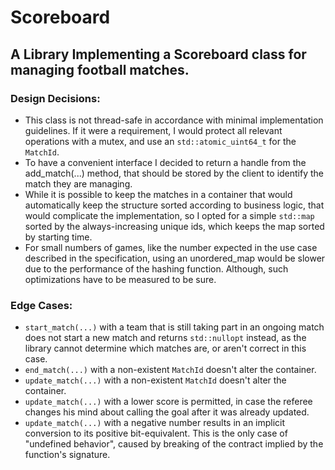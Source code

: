 # Scoreboard
## A Library Implementing a Scoreboard class for managing football matches.
### Design Decisions:
- This class is not thread-safe in accordance with minimal implementation guidelines. If it were a requirement, I would protect all relevant operations with a mutex, and use an `std::atomic_uint64_t` for the `MatchId`.
- To have a convenient interface I decided to return a handle from the add_match(...) method, that should be stored by the client to identify the match they are managing.
- While it is possible to keep the matches in a container that would automatically keep the structure sorted according to business logic, that would complicate the implementation, so I opted for a simple `std::map` sorted by the always-increasing unique ids, which keeps the map sorted by starting time.
- For small numbers of games, like the number expected in the use case described in the specification, using an unordered_map would be slower due to the performance of the hashing function. Although, such optimizations have to be measured to be sure.

### Edge Cases:
- `start_match(...)` with a team that is still taking part in an ongoing match does not start a new match and returns `std::nullopt` instead, as the library cannot determine which matches are, or aren't correct in this case.
- `end_match(...)` with a non-existent `MatchId` doesn't alter the container.
- `update_match(...)` with a non-existent `MatchId` doesn't alter the container.
- `update_match(...)` with a lower score is permitted, in case the referee changes his mind about calling the goal after it was already updated.
- `update_match(...)` with a negative number results in an implicit conversion to its positive bit-equivalent. This is the only case of "undefined behavior", caused by breaking of the contract implied by the function's signature. 
